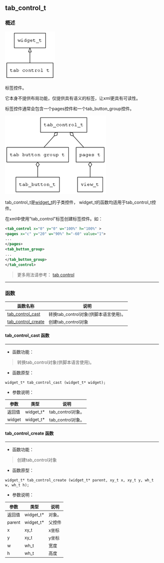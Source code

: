 ## tab\_control\_t
### 概述
![image](images/tab_control_t_0.png)

标签控件。

它本身不提供布局功能，仅提供具有语义的标签，让xml更具有可读性。

标签控件通常会包含一个pages控件和一个tab\_button\_group控件。

![image](images/tab_control_t_1.png)


tab\_control\_t是[widget\_t](widget_t.md)的子类控件，
widget\_t的函数均适用于tab\_control\_t控件。

在xml中使用"tab\_control"标签创建标签控件。如：

```xml
<tab_control x="0" y="0" w="100%" h="100%" >
<pages x="c" y="20" w="90%" h="-60" value="1">
...
</pages>
<tab_button_group>
...
</tab_button_group>
</tab_control>
```

> 更多用法请参考：
[tab control](https://github.com/zlgopen/awtk/blob/master/design/default/ui/)
----------------------------------
### 函数
<p id="tab_control_t_methods">

| 函数名称 | 说明 | 
| -------- | ------------ | 
| <a href="#tab_control_t_tab_control_cast">tab\_control\_cast</a> | 转换tab_control对象(供脚本语言使用)。 |
| <a href="#tab_control_t_tab_control_create">tab\_control\_create</a> | 创建tab_control对象 |
#### tab\_control\_cast 函数
-----------------------

* 函数功能：

> <p id="tab_control_t_tab_control_cast">转换tab_control对象(供脚本语言使用)。

* 函数原型：

```
widget_t* tab_control_cast (widget_t* widget);
```

* 参数说明：

| 参数 | 类型 | 说明 |
| -------- | ----- | --------- |
| 返回值 | widget\_t* | tab\_control对象。 |
| widget | widget\_t* | tab\_control对象。 |
#### tab\_control\_create 函数
-----------------------

* 函数功能：

> <p id="tab_control_t_tab_control_create">创建tab_control对象

* 函数原型：

```
widget_t* tab_control_create (widget_t* parent, xy_t x, xy_t y, wh_t w, wh_t h);
```

* 参数说明：

| 参数 | 类型 | 说明 |
| -------- | ----- | --------- |
| 返回值 | widget\_t* | 对象。 |
| parent | widget\_t* | 父控件 |
| x | xy\_t | x坐标 |
| y | xy\_t | y坐标 |
| w | wh\_t | 宽度 |
| h | wh\_t | 高度 |
